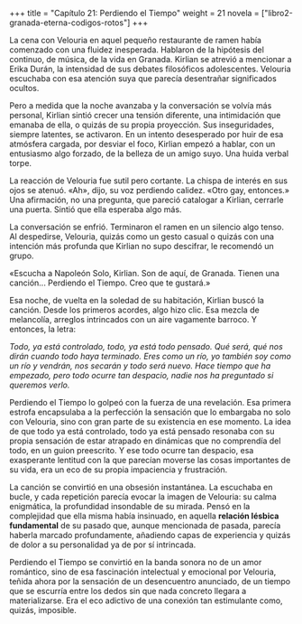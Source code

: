 +++
title = "Capítulo 21: Perdiendo el Tiempo"
weight = 21
novela = ["libro2-granada-eterna-codigos-rotos"]
+++

La cena con Velouria en aquel pequeño restaurante de ramen había comenzado con una fluidez inesperada. Hablaron de la hipótesis del continuo, de música, de la vida en Granada. Kirlian se atrevió a mencionar a Erika Durán, la intensidad de sus debates filosóficos adolescentes. Velouria escuchaba con esa atención suya que parecía desentrañar significados ocultos.

Pero a medida que la noche avanzaba y la conversación se volvía más personal, Kirlian sintió crecer una tensión diferente, una intimidación que emanaba de ella, o quizás de su propia proyección. Sus inseguridades, siempre latentes, se activaron. En un intento desesperado por huir de esa atmósfera cargada, por desviar el foco, Kirlian empezó a hablar, con un entusiasmo algo forzado, de la belleza de un amigo suyo. Una huida verbal torpe.

La reacción de Velouria fue sutil pero cortante. La chispa de interés en sus ojos se atenuó. «Ah», dijo, su voz perdiendo calidez. «Otro gay, entonces.» Una afirmación, no una pregunta, que pareció catalogar a Kirlian, cerrarle una puerta. Sintió que ella esperaba algo más.

La conversación se enfrió. Terminaron el ramen en un silencio algo tenso. Al despedirse, Velouria, quizás como un gesto casual o quizás con una intención más profunda que Kirlian no supo descifrar, le recomendó un grupo.

«Escucha a Napoleón Solo, Kirlian. Son de aquí, de Granada. Tienen una canción... Perdiendo el Tiempo. Creo que te gustará.»

Esa noche, de vuelta en la soledad de su habitación, Kirlian buscó la canción. Desde los primeros acordes, algo hizo clic. Esa mezcla de melancolía, arreglos intrincados con un aire vagamente barroco. Y entonces, la letra:

*Todo, ya está controlado, todo,*
*ya está todo pensado.*
*Qué será, qué nos dirán cuando todo haya terminado.*
*Eres como un río,*
*yo también soy como un río y vendrán, nos secarán y todo será nuevo.*
*Hace tiempo que ha empezado, pero todo ocurre tan despacio,*
*nadie nos ha preguntado si queremos verlo.*

Perdiendo el Tiempo lo golpeó con la fuerza de una revelación. Esa primera estrofa encapsulaba a la perfección la sensación que lo embargaba no solo con Velouria, sino con gran parte de su existencia en ese momento. La idea de que todo ya está controlado, todo ya está pensado resonaba con su propia sensación de estar atrapado en dinámicas que no comprendía del todo, en un guion preescrito. Y ese todo ocurre tan despacio, esa exasperante lentitud con la que parecían moverse las cosas importantes de su vida, era un eco de su propia impaciencia y frustración.

La canción se convirtió en una obsesión instantánea. La escuchaba en bucle, y cada repetición parecía evocar la imagen de Velouria: su calma enigmática, la profundidad insondable de su mirada. Pensó en la complejidad que ella misma había insinuado, en aquella **relación lésbica fundamental** de su pasado que, aunque mencionada de pasada, parecía haberla marcado profundamente, añadiendo capas de experiencia y quizás de dolor a su personalidad ya de por sí intrincada.

Perdiendo el Tiempo se convirtió en la banda sonora no de un amor romántico, sino de esa fascinación intelectual y emocional por Velouria, teñida ahora por la sensación de un desencuentro anunciado, de un tiempo que se escurría entre los dedos sin que nada concreto llegara a materializarse. Era el eco adictivo de una conexión tan estimulante como, quizás, imposible.